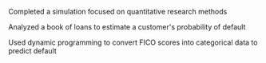 Completed a simulation focused on quantitative research methods 

Analyzed a book of loans to estimate a customer's probability of default

Used dynamic programming to convert FICO scores into categorical data to predict default
